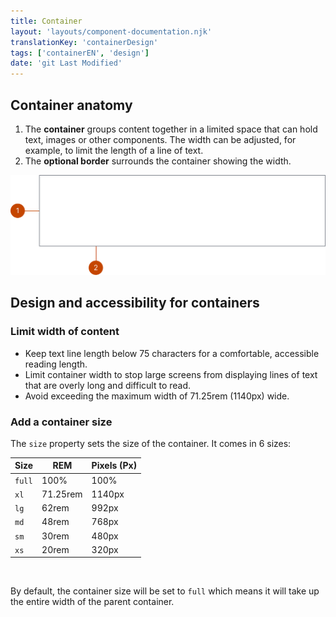 ```yaml
---
title: Container
layout: 'layouts/component-documentation.njk'
translationKey: 'containerDesign'
tags: ['containerEN', 'design']
date: 'git Last Modified'
---
```


## Container anatomy

<ol class="anatomy-list">
  <li>The <strong>container</strong> groups content together in a limited space that can hold text, images or other components. The width can be adjusted, for example, to limit the length of a line of text.</li>
  <li>The <strong>optional border</strong> surrounds the container showing the width.</li>
</ol>

<img class="b-sm b-default p-300" src="/images/en/components/anatomy/gcds-container-anatomy.svg" alt="The container component with numbers pointing to individual parts of the container anatomy." />

## Design and accessibility for containers

### Limit width of content

- Keep text line length below 75 characters for a comfortable, accessible reading length.
- Limit container width to stop large screens from displaying lines of text that are overly long and difficult to read.
- Avoid exceeding the maximum width of 71.25rem (1140px) wide.

### Add a container size

The `size` property sets the size of the container. It comes in 6 sizes:

| Size   | REM      | Pixels (Px) |
| ------ | -------- | ----------- |
| `full` | 100%     | 100%        |
| `xl`   | 71.25rem | 1140px      |
| `lg`   | 62rem    | 992px       |
| `md`   | 48rem    | 768px       |
| `sm`   | 30rem    | 480px       |
| `xs`   | 20rem    | 320px       |

<br/>

By default, the container size will be set to `full` which means it will take up the entire width of the parent container.
